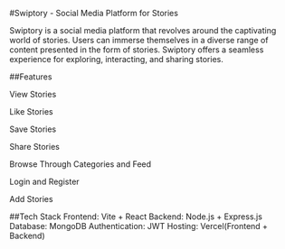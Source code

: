 #Swiptory - Social Media Platform for Stories

Swiptory is a social media platform that revolves around the captivating world of stories. Users can immerse themselves in a diverse range of content presented in the form of stories. Swiptory offers a seamless experience for exploring, interacting, and sharing stories.

##Features

View Stories

Like Stories

Save Stories

Share Stories

Browse Through Categories and Feed

Login and Register

Add Stories

##Tech Stack
Frontend: Vite + React
Backend: Node.js + Express.js
Database: MongoDB
Authentication: JWT
Hosting: Vercel(Frontend + Backend)
